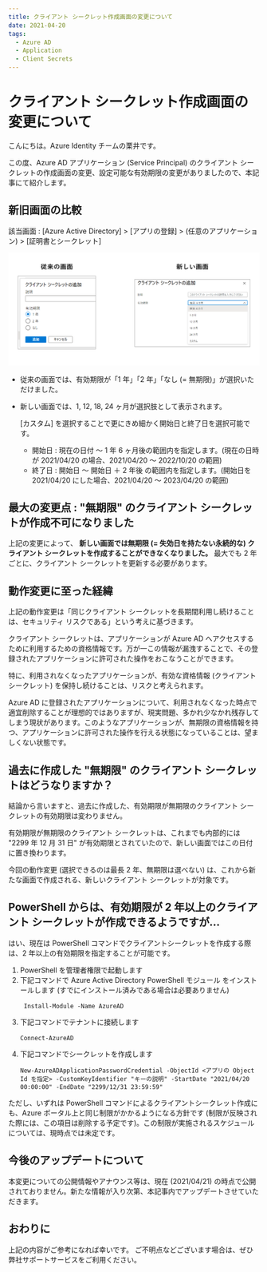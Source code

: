 ```yaml
---
title: クライアント シークレット作成画面の変更について
date: 2021-04-20
tags:
  - Azure AD
  - Application
  - Client Secrets
---
```


# クライアント シークレット作成画面の変更について

こんにちは。Azure Identity チームの栗井です。

この度、Azure AD アプリケーション (Service Principal) のクライアント シークレットの作成画面の変更、設定可能な有効期限の変更がありましたので、本記事にて紹介します。

## 新旧画面の比較
該当画面 : [Azure Active Directory] > [アプリの登録] > (任意のアプリケーション) > [証明書とシークレット]

![該当画面](./azuread-clientsecrets-202104/clientsecrets.png)

- 従来の画面では、有効期限が「1 年」「2 年」「なし (= 無期限)」が選択いただけました。
- 新しい画面では、1, 12, 18, 24 ヶ月が選択肢として表示されます。

    [カスタム] を選択することで更にきめ細かく開始日と終了日を選択可能です。
     - 開始日 : 現在の日付 ～ 1 年 6 ヶ月後の範囲内を指定します。(現在の日時が 2021/04/20 の場合、2021/04/20 ～ 2022/10/20 の範囲)
     - 終了日 : 開始日 ～ 開始日 ＋ 2 年後 の範囲内を指定します。(開始日を 2021/04/20 にした場合、2021/04/20 ～ 2023/04/20 の範囲)

## 最大の変更点 : "無期限" のクライアント シークレットが作成不可になりました
上記の変更によって、 **新しい画面では無期限 (= 失効日を持たない永続的な) クライアント シークレットを作成することができなくなりました。** 最大でも 2 年ごとに、クライアント シークレットを更新する必要があります。

## 動作変更に至った経緯
上記の動作変更は「同じクライアント シークレットを長期間利用し続けることは、セキュリティ リスクである」という考えに基づきます。

クライアント シークレットは、アプリケーションが Azure AD へアクセスするために利用するための資格情報です。万が一この情報が漏洩することで、その登録されたアプリケーションに許可された操作をおこなうことができます。

特に、利用されなくなったアプリケーションが、有効な資格情報 (クライアント シークレット) を保持し続けることは、リスクと考えられます。

Azure AD に登録されたアプリケーションについて、利用されなくなった時点で適宜削除することが理想的ではありますが、現実問題、多かれ少なかれ残存してしまう現状があります。このようなアプリケーションが、無期限の資格情報を持つ、アプリケーションに許可された操作を行える状態になっていることは、望ましくない状態です。


## 過去に作成した "無期限" のクライアント シークレットはどうなりますか？
結論から言いますと、過去に作成した、有効期限が無期限のクライアント シークレットの有効期限は変わりません。

有効期限が無期限のクライアント シークレットは、これまでも内部的には "2299 年 12 月 31 日" が有効期限とされていたので、新しい画面ではこの日付に置き換わります。

今回の動作変更 (選択できるのは最長 2 年、無期限は選べない) は、これから新たな画面で作成される、新しいクライアント シークレットが対象です。

## PowerShell からは、有効期限が 2 年以上のクライアント シークレットが作成できるようですが...
はい、現在は PowerShell コマンドでクライアントシークレットを作成する際は、2 年以上の有効期限を指定することが可能です。

1. PowerShell を管理者権限で起動します
2. 下記コマンドで  Azure Active Directory PowerShell モジュール をインストールします (すでにインストール済みである場合は必要ありません)
   ```
    Install-Module -Name AzureAD
    ```
3. 下記コマンドでテナントに接続します
    ```
    Connect-AzureAD 
    ```
4. 下記コマンドでシークレットを作成します
    ```
    New-AzureADApplicationPasswordCredential -ObjectId <アプリの Object Id を指定> -CustomKeyIdentifier "キーの説明" -StartDate "2021/04/20 00:00:00" -EndDate "2299/12/31 23:59:59"
    ```

ただし、いずれは PowerShell コマンドによるクライアントシークレット作成にも、Azure ポータル上と同じ制限がかかるようになる方針です (制限が反映された際には、この項目は削除する予定です)。この制限が実施されるスケジュールについては、現時点では未定です。

## 今後のアップデートについて
本変更についての公開情報やアナウンス等は、現在 (2021/04/21) の時点で公開されておりません。新たな情報が入り次第、本記事内でアップデートさせていただきます。

## おわりに
上記の内容がご参考になれば幸いです。
ご不明点などございます場合は、ぜひ弊社サポートサービスをご利用ください。
